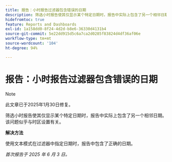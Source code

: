 ```yaml
---
title: 报告：小时报告过滤器包含错误的日期
description: 筛选小时报告使其仅显示某个特定日期时，报告中实际上包含了另一个相邻日期。该问题似乎与时区设置有关。
hidefromtoc: true
feature: Reports and Dashboards
exl-id: 1a158dd0-8f24-4d2d-b8e6-36330d4131b4
source-git-commit: 5e22dd915d5c6a7ca2d0285f83824d4df36af06e
workflow-type: tm+mt
source-wordcount: '104'
ht-degree: 94%

---
```


# 报告：小时报告过滤器包含错误的日期

>[!NOTE]
>
>此文章已于2025年1月30日修复。

筛选小时报告使其仅显示某个特定日期时，报告中实际上包含了另一个相邻日期。该问题似乎与时区设置有关。

**解决方法**

使用文本模式在过滤器中指定日期时，报告中包含了正确的日期。

_首次报告于 2025 年 6 月 3 日。_
